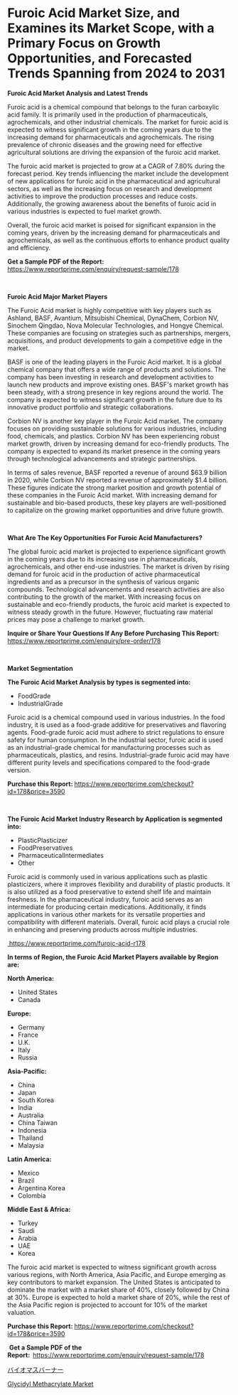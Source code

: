 <p><h1>Furoic Acid Market Size, and Examines its Market Scope, with a Primary Focus on Growth Opportunities, and Forecasted Trends Spanning from 2024 to 2031</h1></p><p><strong>Furoic Acid Market Analysis and Latest Trends</strong></p>
<p><p>Furoic acid is a chemical compound that belongs to the furan carboxylic acid family. It is primarily used in the production of pharmaceuticals, agrochemicals, and other industrial chemicals. The market for furoic acid is expected to witness significant growth in the coming years due to the increasing demand for pharmaceuticals and agrochemicals. The rising prevalence of chronic diseases and the growing need for effective agricultural solutions are driving the expansion of the furoic acid market.</p><p>The furoic acid market is projected to grow at a CAGR of 7.80% during the forecast period. Key trends influencing the market include the development of new applications for furoic acid in the pharmaceutical and agricultural sectors, as well as the increasing focus on research and development activities to improve the production processes and reduce costs. Additionally, the growing awareness about the benefits of furoic acid in various industries is expected to fuel market growth.</p><p>Overall, the furoic acid market is poised for significant expansion in the coming years, driven by the increasing demand for pharmaceuticals and agrochemicals, as well as the continuous efforts to enhance product quality and efficiency.</p></p>
<p><strong>Get a Sample PDF of the Report:&nbsp;</strong> <a href="https://www.reportprime.com/enquiry/request-sample/178">https://www.reportprime.com/enquiry/request-sample/178</a></p>
<p>&nbsp;</p>
<p><strong>Furoic Acid Major Market Players</strong></p>
<p><p>The Furoic Acid market is highly competitive with key players such as Ashland, BASF, Avantium, Mitsubishi Chemical, DynaChem, Corbion NV, Sinochem Qingdao, Nova Molecular Technologies, and Hongye Chemical. These companies are focusing on strategies such as partnerships, mergers, acquisitions, and product developments to gain a competitive edge in the market.</p><p>BASF is one of the leading players in the Furoic Acid market. It is a global chemical company that offers a wide range of products and solutions. The company has been investing in research and development activities to launch new products and improve existing ones. BASF's market growth has been steady, with a strong presence in key regions around the world. The company is expected to witness significant growth in the future due to its innovative product portfolio and strategic collaborations.</p><p>Corbion NV is another key player in the Furoic Acid market. The company focuses on providing sustainable solutions for various industries, including food, chemicals, and plastics. Corbion NV has been experiencing robust market growth, driven by increasing demand for eco-friendly products. The company is expected to expand its market presence in the coming years through technological advancements and strategic partnerships.</p><p>In terms of sales revenue, BASF reported a revenue of around $63.9 billion in 2020, while Corbion NV reported a revenue of approximately $1.4 billion. These figures indicate the strong market position and growth potential of these companies in the Furoic Acid market. With increasing demand for sustainable and bio-based products, these key players are well-positioned to capitalize on the growing market opportunities and drive future growth.</p></p>
<p>&nbsp;</p>
<p><strong>What Are The Key Opportunities For Furoic Acid Manufacturers?</strong></p>
<p><p>The global furoic acid market is projected to experience significant growth in the coming years due to its increasing use in pharmaceuticals, agrochemicals, and other end-use industries. The market is driven by rising demand for furoic acid in the production of active pharmaceutical ingredients and as a precursor in the synthesis of various organic compounds. Technological advancements and research activities are also contributing to the growth of the market. With increasing focus on sustainable and eco-friendly products, the furoic acid market is expected to witness steady growth in the future. However, fluctuating raw material prices may pose a challenge to market growth.</p></p>
<p><strong>Inquire or Share Your Questions If Any Before Purchasing This Report:</strong> <a href="https://www.reportprime.com/enquiry/pre-order/178">https://www.reportprime.com/enquiry/pre-order/178</a></p>
<p>&nbsp;</p>
<p><strong>Market Segmentation</strong></p>
<p><strong>The Furoic Acid Market Analysis by types is segmented into:</strong></p>
<p><ul><li>FoodGrade</li><li>IndustrialGrade</li></ul></p>
<p><p>Furoic acid is a chemical compound used in various industries. In the food industry, it is used as a food-grade additive for preservatives and flavoring agents. Food-grade furoic acid must adhere to strict regulations to ensure safety for human consumption. In the industrial sector, furoic acid is used as an industrial-grade chemical for manufacturing processes such as pharmaceuticals, plastics, and resins. Industrial-grade furoic acid may have different purity levels and specifications compared to the food-grade version.</p></p>
<p><strong>Purchase this Report:&nbsp;</strong><a href="https://www.reportprime.com/checkout?id=178&price=3590">https://www.reportprime.com/checkout?id=178&price=3590</a></p>
<p>&nbsp;</p>
<p><strong>The Furoic Acid Market Industry Research by Application is segmented into:</strong></p>
<p><ul><li>PlasticPlasticizer</li><li>FoodPreservatives</li><li>PharmaceuticalIntermediates</li><li>Other</li></ul></p>
<p><p>Furoic acid is commonly used in various applications such as plastic plasticizers, where it improves flexibility and durability of plastic products. It is also utilized as a food preservative to extend shelf life and maintain freshness. In the pharmaceutical industry, furoic acid serves as an intermediate for producing certain medications. Additionally, it finds applications in various other markets for its versatile properties and compatibility with different materials. Overall, furoic acid plays a crucial role in enhancing and preserving products across multiple industries.</p></p>
<p><a href="https://www.reportprime.com/furoic-acid-r178">&nbsp;https://www.reportprime.com/furoic-acid-r178</a></p>
<p><strong>In terms of Region, the Furoic Acid Market Players available by Region are:</strong></p>
<p>
    <p> <strong> North America: </strong>
        <ul>
            <li>United States</li>
            <li>Canada</li>
        </ul>
        </p> 
    <p> <strong> Europe: </strong>
        <ul>
            <li>Germany</li>
            <li>France</li>
            <li>U.K.</li>
            <li>Italy</li>
            <li>Russia</li>
        </ul>
        </p> 
    <p> <strong> Asia-Pacific: </strong>
        <ul>
            <li>China</li>
            <li>Japan</li>
            <li>South Korea</li>
            <li>India</li>
            <li>Australia</li>
            <li>China Taiwan</li>
            <li>Indonesia</li>
            <li>Thailand</li>
            <li>Malaysia</li>
        </ul>
        </p> 
    <p> <strong> Latin America: </strong>
        <ul>
            <li>Mexico</li>
            <li>Brazil</li>
            <li>Argentina Korea</li>
            <li>Colombia</li>
        </ul>
        </p> 
    <p> <strong> Middle East & Africa: </strong>
        <ul>
            <li>Turkey</li>
            <li>Saudi</li>
            <li>Arabia</li>
            <li>UAE</li>
            <li>Korea</li>
        </ul>
    </p>
    </p>
<p><p>The furoic acid market is expected to witness significant growth across various regions, with North America, Asia Pacific, and Europe emerging as key contributors to market expansion. The United States is anticipated to dominate the market with a market share of 40%, closely followed by China at 30%. Europe is expected to hold a market share of 20%, while the rest of the Asia Pacific region is projected to account for 10% of the market valuation.</p></p>
<p><strong>Purchase this Report: </strong><a href="https://www.reportprime.com/checkout?id=178&price=3590">https://www.reportprime.com/checkout?id=178&price=3590</a></p>
<p>&nbsp;<strong>Get a Sample PDF of the Report:&nbsp;&nbsp;</strong><a href="https://www.reportprime.com/enquiry/request-sample/178">https://www.reportprime.com/enquiry/request-sample/178</a></p>
<p><strong></strong></p>
<p><p><a href="https://github.com/BrionnaBoyle/Market-Research-Report-List-1/blob/main/314750269838.md">バイオマスバーナー</a></p><p><a href="https://github.com/ElmoRunolfsson2023/Market-Research-Report-List-1/blob/main/glycidyl-methacrylate-market.md">Glycidyl Methacrylate Market</a></p></p>